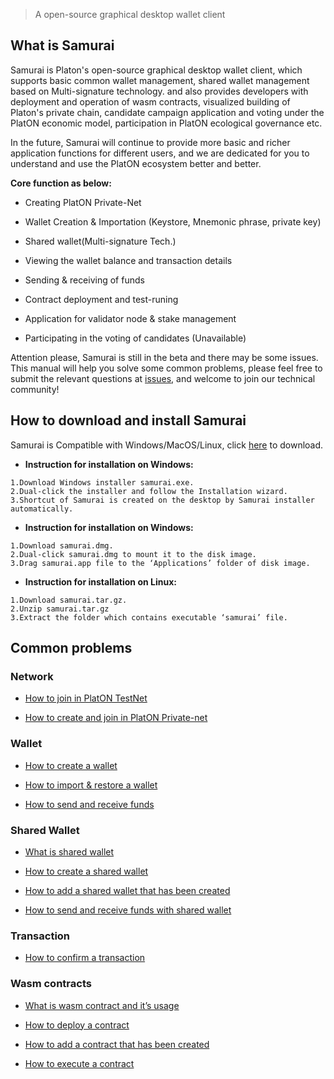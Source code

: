 > A open-source graphical desktop wallet client

## What is Samurai

Samurai is Platon's open-source graphical desktop wallet client, which supports basic common wallet management, shared wallet management based on Multi-signature technology. and also provides developers with deployment and operation of wasm contracts, visualized building of Platon's private chain, candidate campaign application and voting under the PlatON economic model, participation in PlatON ecological governance etc.

In the future, Samurai will continue to provide more basic and richer application functions for different users, and we are dedicated for you to understand and use the PlatON ecosystem better and better. 

**Core function as below:**

- Creating PlatON Private-Net

- Wallet Creation & Importation (Keystore, Mnemonic phrase, private key)

- Shared wallet(Multi-signature Tech.)

- Viewing the wallet balance and transaction details 

- Sending & receiving of funds 

- Contract deployment and test-runing

- Application for validator node & stake management

- Participating in the voting of candidates (Unavailable)


Attention please, Samurai is still in the beta and there may be some issues. This manual will help you solve some common problems, please feel free to submit the relevant questions at [issues](https://github.com/PlatONnetwork/wiki/issues), and welcome to join our technical community!


## How to download and install Samurai

Samurai is Compatible with Windows/MacOS/Linux, click [here](https://github.com/PlatONnetwork/Samurai/releases) to download. 

+ **Instruction for installation on Windows:**

```
1.Download Windows installer samurai.exe.
2.Dual-click the installer and follow the Installation wizard.
3.Shortcut of Samurai is created on the desktop by Samurai installer automatically.
```

+ **Instruction for installation on Windows:**

```
1.Download samurai.dmg.
2.Dual-click samurai.dmg to mount it to the disk image.
3.Drag samurai.app file to the ‘Applications’ folder of disk image.
```

+ **Instruction for installation on Linux:**

```
1.Download samurai.tar.gz.
2.Unzip samurai.tar.gz 
3.Extract the folder which contains executable ‘samurai’ file.
```


## Common problems

### Network

- [How to join in PlatON TestNet](_join-in-a-network#join_net)

- [How to create and join in PlatON Private-net](_join-in-a-network#create_private)

### Wallet

- [How to create a wallet](_general-wallet#create_wallet)

- [How to import & restore a wallet](_general-wallet#import_wallet)
- [How to send and receive funds](_general-wallet#send_recv_atp)

### Shared Wallet

- [What is shared wallet](_shared-wallet#what_is)
- [How to create a shared wallet](_shared-wallet#how_to_create)

- [How to add a shared wallet that has been created](_shared-wallet#how_to_add)
- [How to send and receive funds with shared wallet](_shared-wallet#how_to_use)

### Transaction

- [How to confirm a transaction](_confirm-transactions#comfire_txs)

### Wasm contracts

- [What is wasm contract and it’s usage](_wasm-contracts#what_is_msc)

- [How to deploy a contract](_wasm-contracts#how_to_deploy)

- [How to add a contract that has been created ](_wasm-contracts#how_to_add)

- [How to execute a contract ](_wasm-contracts#how_to_run)
